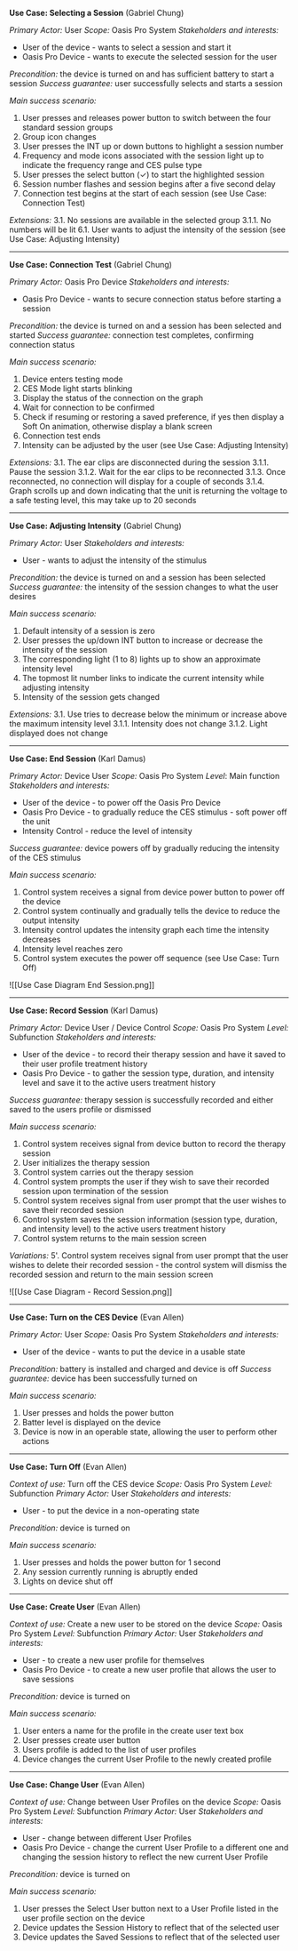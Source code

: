 **Use Case: Selecting a Session** (Gabriel Chung)

*Primary Actor:* User
*Scope:* Oasis Pro System
*Stakeholders and interests:*
- User of the device - wants to select a session and start it
- Oasis Pro Device - wants to execute the selected session for the user

*Precondition:* the device is turned on and has sufficient battery to start a session
*Success guarantee:* user successfully selects and starts a session

*Main success scenario:*
1. User presses and releases power button to switch between the four standard session groups
2. Group icon changes
3. User presses the INT up or down buttons to highlight a session number
4. Frequency and mode icons associated with the session light up to indicate the frequency range and CES pulse type
5. User presses the select button ($\checkmark$) to start the highlighted session
6. Session number flashes and session begins after a five second delay
7. Connection test begins at the start of each session (see Use Case: Connection Test)

*Extensions:*
3.1. No sessions are available in the selected group
3.1.1. No numbers will be lit
6.1. User wants to adjust the intensity of the session (see Use Case: Adjusting Intensity)

- - -

**Use Case: Connection Test** (Gabriel Chung)

*Primary Actor:* Oasis Pro Device
*Stakeholders and interests:*
- Oasis Pro Device - wants to secure connection status before starting a session

*Precondition:* the device is turned on and a session has been selected and started
*Success guarantee:* connection test completes, confirming connection status

*Main success scenario:*
1. Device enters testing mode
2. CES Mode light starts blinking
3. Display the status of the connection on the graph
4. Wait for connection to be confirmed
5. Check if resuming or restoring a saved preference, if yes then display a Soft On animation, otherwise display a blank screen
6. Connection test ends
7. Intensity can be adjusted by the user (see Use Case: Adjusting Intensity)

*Extensions:*
3.1. The ear clips are disconnected during the session
3.1.1. Pause the session
3.1.2. Wait for the ear clips to be reconnected
3.1.3. Once reconnected, no connection will display for a couple of seconds
3.1.4. Graph scrolls up and down indicating that the unit is returning the voltage to a safe testing level, this may take up to 20 seconds

- - -

**Use Case: Adjusting Intensity** (Gabriel Chung)

*Primary Actor:* User
*Stakeholders and interests:*
- User - wants to adjust the intensity of the stimulus

*Precondition:* the device is turned on and a session has been selected
*Success guarantee:* the intensity of the session changes to what the user desires

*Main success scenario:*
1. Default intensity of a session is zero
2. User presses the up/down INT button to increase or decrease the intensity of the session
3. The corresponding light (1 to 8) lights up to show an approximate intensity level
4. The topmost lit number links to indicate the current intensity while adjusting intensity
5. Intensity of the session gets changed

*Extensions:*
3.1. Use tries to decrease below the minimum or increase above the maximum intensity level
3.1.1. Intensity does not change
3.1.2. Light displayed does not change

- - -

**Use Case: End Session** (Karl Damus)

*Primary Actor:* Device User
*Scope:* Oasis Pro System
*Level*: Main function
*Stakeholders and interests:*
- User of the device - to power off the Oasis Pro Device
- Oasis Pro Device - to gradually reduce the CES stimulus - soft power off the unit
- Intensity Control - reduce the level of intensity

*Success guarantee:* device powers off by gradually reducing the intensity of the CES stimulus

*Main success scenario:*
1. Control system receives a signal from device power button to power off the device
2. Control system continually and gradually tells the device to reduce the output intensity
3. Intensity control updates the intensity graph each time the intensity decreases
4. Intensity level reaches zero
5. Control system executes the power off sequence (see Use Case: Turn Off)

![[Use Case Diagram End Session.png]]
- - -

**Use Case: Record Session** (Karl Damus)

*Primary Actor:* Device User / Device Control
*Scope:* Oasis Pro System
*Level:* Subfunction
*Stakeholders and interests:*
- User of the device - to record their therapy session and have it saved to their user profile treatment history
- Oasis Pro Device - to gather the session type, duration, and intensity level and save it to the active users treatment history

*Success guarantee:* therapy session is successfully recorded and either saved to the users profile or dismissed

*Main success scenario:*
1. Control system receives signal from device button to record the therapy session
2. User initializes the therapy session
3. Control system carries out the therapy session
4. Control system prompts the user if they wish to save their recorded session upon termination of the session
5. Control system receives signal from user prompt that the user wishes to save their recorded session
6. Control system saves the session information (session type, duration, and intensity level) to the active users treatment history
7. Control system returns to the main session screen

*Variations:*
5'. Control system receives signal from user prompt that the user wishes to delete their recorded session - the control system will dismiss the recorded session and return to the main session screen  

![[Use Case Diagram - Record Session.png]]
- - -

**Use Case: Turn on the CES Device** (Evan Allen)

*Primary Actor:* User
*Scope:* Oasis Pro System
*Stakeholders and interests:* 
- User of the device - wants to put the device in a usable state

*Precondition:* battery is installed and charged and device is off
*Success guarantee:* device has been successfully turned on

*Main success scenario:*
1. User presses and holds the power button
2. Batter level is displayed on the device
3. Device is now in an operable state, allowing the user to perform other actions

- - -

**Use Case: Turn Off** (Evan Allen)

*Context of use:* Turn off the CES device
*Scope:* Oasis Pro System
*Level:* Subfunction
*Primary Actor:* User
*Stakeholders and interests:*
- User - to put the device in a non-operating state

*Precondition:* device is turned on

*Main success scenario:*
1. User presses and holds the power button for 1 second
2. Any session currently running is abruptly ended
3. Lights on device shut off

- - -

**Use Case: Create User** (Evan Allen)

*Context of use:* Create a new user to be stored on the device
*Scope:* Oasis Pro System
*Level:* Subfunction
*Primary Actor:* User
*Stakeholders and interests:*
- User - to create a new user profile for themselves
- Oasis Pro Device - to create a new user profile that allows the user to save sessions

*Precondition:* device is turned on

*Main success scenario:*
1. User enters a name for the profile in the create user text box
2. User presses create user button
3. Users profile is added to the list of user profiles
4. Device changes the current User Profile to the newly created profile

- - -

**Use Case: Change User** (Evan Allen)

*Context of use:* Change between User Profiles on the device
*Scope:* Oasis Pro System
*Level:* Subfunction
*Primary Actor:* User
*Stakeholders and interests:*
- User - change between different User Profiles
- Oasis Pro Device - change the current User Profile to a different one and changing the session history to reflect the new current User Profile

*Precondition:* device is turned on

*Main success scenario:*
1. User presses the Select User button next to a User Profile listed in the user profile section on the device
2. Device updates the Session History to reflect that of the selected user
3. Device updates the Saved Sessions to reflect that of the selected user

